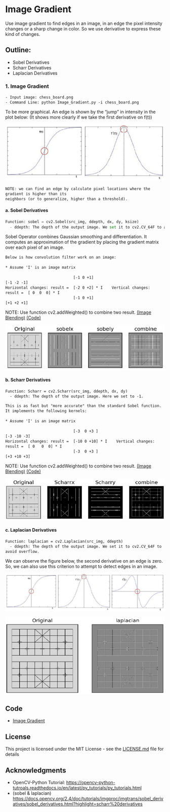 # Image Gradient
Use image gradient to find edges in an image, in an edge the pixel intensity changes or a sharp change in color. So we use derivative to express these kind of changes.

## Outline:
- Sobel Derivatives 
- Scharr Derivatives
- Laplacian Derivatives

### 1. Image Gradient
```
- Input image: chess_board.png
- Command Line: python Image_Gradient.py -i chess_board.png
```
To be more graphical. An edge is shown by the “jump” in intensity in the plot below:
(It shows more clearly if we take the first derivative on f(t))

![](README_IMG/sobel.png)

```
NOTE: we can find an edge by calculate pixel locations where the gradient is higher than its 
neighbors (or to generalize, higher than a threshold).
```
#### a. Sobel Derivatives 
```python
Function: sobel = cv2.Sobel(src_img, ddepth, dx, dy, ksize)
  - ddepth: The depth of the output image. We set it to cv2.CV_64F to avoid overflow.
```

Sobel Operator combines Gaussian smoothing and differentiation. It computes an approximation of the gradient by placing the gradient matrix over each pixel of an image. 

```
Below is how convolution filter work on an image:

* Assume 'I' is an image matrix

                              [-1 0 +1]                                    [-1 -2 -1]
Horizontal changes: result =  [-2 0 +2] * I    Vertical changes: result =  [ 0  0  0] * I  
                              [-1 0 +1]                                    [+1 +2 +1]
```

NOTE: Use function cv2.addWeighted() to combine two result. [(Image Blending)](https://github.com/Hank-Tsou/Computer-Vision-OpenCV-Python/tree/master/tutorials/Core_Operation) [(Code)](https://github.com/Hank-Tsou/Computer-Vision-OpenCV-Python/blob/master/tutorials/Core_Operation/image_blending.py)

![](README_IMG/sobel_result.png)

#### b. Scharr Derivatives
```
Function: Scharr = cv2.Scharr(src_img, ddepth, dx, dy)
  - ddepth: The depth of the output image. Here we set to -1.
```
```
This is as fast but "more accurate" than the standard Sobel function. It implements the following kernels:

* Assume 'I' is an image matrix

                              [-3  0 +3 ]                                    [-3 -10 -3]
Horizontal changes: result =  [-10 0 +10] * I    Vertical changes: result =  [ 0   0  0] * I  
                              [-3  0 +3 ]                                    [+3 +10 +3]
```

NOTE: Use function cv2.addWeighted() to combine two result. [(Image Blending)](https://github.com/Hank-Tsou/Computer-Vision-OpenCV-Python/tree/master/tutorials/Core_Operation) [(Code)](https://github.com/Hank-Tsou/Computer-Vision-OpenCV-Python/blob/master/tutorials/Core_Operation/image_blending.py)

![](README_IMG/scharr_result.png)

#### c. Laplacian Derivatives
```
Function: laplacian = cv2.Laplacian(src_img, ddepth)
  - ddepth: The depth of the output image. We set it to cv2.CV_64F to avoid overflow.
```
We can observe the figure below, the second derivative on an edge is zero. So, we can also use this criterion to attempt to detect edges in an image. 

![](README_IMG/laplace.png)

![](README_IMG/laplace_result.png)

## Code
- [Image Gradient](https://github.com/Hank-Tsou/Computer-Vision-OpenCV-Python/blob/master/tutorials/Image_Processing/5_Image_Gradient/Image_Gradient.py)

## License

This project is licensed under the MIT License - see the [LICENSE.md](LICENSE.md) file for details

## Acknowledgments

* OpenCV-Python Tutorial: https://opencv-python-tutroals.readthedocs.io/en/latest/py_tutorials/py_tutorials.html
* (sobel & laplacian) https://docs.opencv.org/2.4/doc/tutorials/imgproc/imgtrans/sobel_derivatives/sobel_derivatives.html?highlight=scharr%20derivatives
